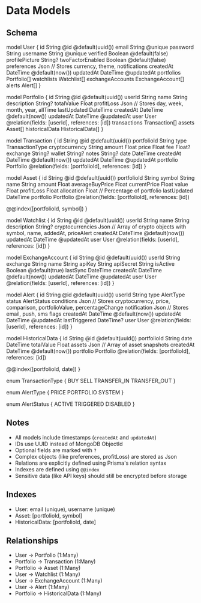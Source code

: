 # Data Models

## Schema

model User {
  id              String           @id @default(uuid())
  email           String           @unique
  password        String
  username        String           @unique
  verified        Boolean          @default(false)
  profilePicture  String?
  twoFactorEnabled Boolean         @default(false)
  preferences     Json             // Stores currency, theme, notifications
  createdAt       DateTime         @default(now())
  updatedAt       DateTime         @updatedAt
  portfolios      Portfolio[]
  watchlists      Watchlist[]
  exchangeAccounts ExchangeAccount[]
  alerts          Alert[]
}

model Portfolio {
  id          String        @id @default(uuid())
  userId      String
  name        String
  description String?
  totalValue  Float
  profitLoss  Json         // Stores day, week, month, year, allTime
  lastUpdated DateTime
  createdAt   DateTime     @default(now())
  updatedAt   DateTime     @updatedAt
  user        User         @relation(fields: [userId], references: [id])
  transactions Transaction[]
  assets      Asset[]
  historicalData HistoricalData[]
}

model Transaction {
  id            String    @id @default(uuid())
  portfolioId   String
  type          TransactionType
  cryptocurrency String
  amount        Float
  price         Float
  fee           Float?
  exchange      String?
  wallet        String?
  notes         String?
  date          DateTime
  createdAt     DateTime  @default(now())
  updatedAt     DateTime  @updatedAt
  portfolio     Portfolio @relation(fields: [portfolioId], references: [id])
}

model Asset {
  id              String    @id @default(uuid())
  portfolioId     String
  symbol          String
  name            String
  amount          Float
  averageBuyPrice Float
  currentPrice    Float
  value           Float
  profitLoss      Float
  allocation      Float    // Percentage of portfolio
  lastUpdated     DateTime
  portfolio       Portfolio @relation(fields: [portfolioId], references: [id])

  @@index([portfolioId, symbol])
}

model Watchlist {
  id             String    @id @default(uuid())
  userId         String
  name           String
  description    String?
  cryptocurrencies Json    // Array of crypto objects with symbol, name, addedAt, priceAlert
  createdAt      DateTime  @default(now())
  updatedAt      DateTime  @updatedAt
  user           User      @relation(fields: [userId], references: [id])
}

model ExchangeAccount {
  id          String    @id @default(uuid())
  userId      String
  exchange    String
  name        String
  apiKey      String
  apiSecret   String
  isActive    Boolean   @default(true)
  lastSync    DateTime
  createdAt   DateTime  @default(now())
  updatedAt   DateTime  @updatedAt
  user        User      @relation(fields: [userId], references: [id])
}

model Alert {
  id            String      @id @default(uuid())
  userId        String
  type          AlertType
  status        AlertStatus
  conditions    Json        // Stores cryptocurrency, price, comparison, portfolioValue, percentageChange
  notification  Json        // Stores email, push, sms flags
  createdAt     DateTime    @default(now())
  updatedAt     DateTime    @updatedAt
  lastTriggered DateTime?
  user          User        @relation(fields: [userId], references: [id])
}

model HistoricalData {
  id          String    @id @default(uuid())
  portfolioId String
  date        DateTime
  totalValue  Float
  assets      Json      // Array of asset snapshots
  createdAt   DateTime  @default(now())
  portfolio   Portfolio @relation(fields: [portfolioId], references: [id])

  @@index([portfolioId, date])
}

enum TransactionType {
  BUY
  SELL
  TRANSFER_IN
  TRANSFER_OUT
}

enum AlertType {
  PRICE
  PORTFOLIO
  SYSTEM
}

enum AlertStatus {
  ACTIVE
  TRIGGERED
  DISABLED
}

## Notes
- All models include timestamps (`createdAt` and `updatedAt`)
- IDs use UUID instead of MongoDB ObjectId
- Optional fields are marked with `?`
- Complex objects (like preferences, profitLoss) are stored as Json
- Relations are explicitly defined using Prisma's relation syntax
- Indexes are defined using `@@index`
- Sensitive data (like API keys) should still be encrypted before storage

## Indexes
- User: email (unique), username (unique)
- Asset: [portfolioId, symbol]
- HistoricalData: [portfolioId, date]

## Relationships
- User -> Portfolio (1:Many)
- Portfolio -> Transaction (1:Many)
- Portfolio -> Asset (1:Many)
- User -> Watchlist (1:Many)
- User -> ExchangeAccount (1:Many)
- User -> Alert (1:Many)
- Portfolio -> HistoricalData (1:Many)


